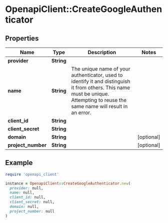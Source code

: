 # OpenapiClient::CreateGoogleAuthenticator

## Properties

| Name | Type | Description | Notes |
| ---- | ---- | ----------- | ----- |
| **provider** | **String** |  |  |
| **name** | **String** | The unique name of your authenticator, used to identify it and distinguish it from others. This name must be unique. Attempting to reuse the same name will result in an error. |  |
| **client_id** | **String** |  |  |
| **client_secret** | **String** |  |  |
| **domain** | **String** |  | [optional] |
| **project_number** | **String** |  | [optional] |

## Example

```ruby
require 'openapi_client'

instance = OpenapiClient::CreateGoogleAuthenticator.new(
  provider: null,
  name: null,
  client_id: null,
  client_secret: null,
  domain: null,
  project_number: null
)
```

